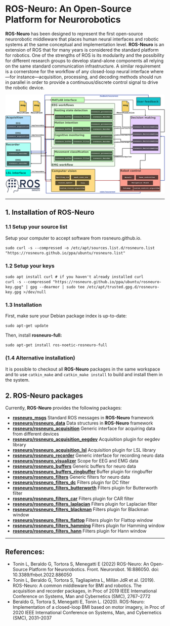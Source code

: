 # ROS-Neuro: An Open-Source Platform for Neurorobotics

**ROS-Neuro** has been designed to represent the first open-source neurorobotic middleware that places human neural interfaces and robotic systems at the same conceptual and implementation level. **ROS-Neuro** is an extension of ROS that for many years is considered the standard platform for robotics. One of the strengths of ROS is its modularity and the possibility for different research groups to develop stand-alone components all relying on the same standard communication infrastructure. A similar requirement is a cornerstone for the workflow of any closed-loop neural interface where—for instance—acquisition, processing, and decoding methods should run in parallel in order to provide a continuous/discrete control signal to drive the robotic device. 

![alt text](https://raw.githubusercontent.com/rosneuro/.github/main/profile/rosneuro_schema.jpg)

---

## 1. Installation of ROS-Neuro

### 1.1 Setup your source list
Setup your computer to accept software from rosneuro.github.io.

```
sudo curl -s --compressed -o /etc/apt/sources.list.d/rosneuro.list "https://rosneuro.github.io/ppa/ubuntu/rosneuro.list"
```

### 1.2 Setup your keys
```
sudo apt install curl # if you haven't already installed curl
curl -s --compressed "https://rosneuro.github.io/ppa/ubuntu/rosneuro-key.gpg" | gpg --dearmor | sudo tee /etc/apt/trusted.gpg.d/rosneuro-key.gpg >/dev/null
```

### 1.3 Installation
First, make sure your Debian package index is up-to-date:
```
sudo apt-get update
```
Then, install **rosneuro-full:**
```
sudo apt-get install ros-noetic-rosneuro-full
```

### (1.4 Alternative installation) 
It is possible to checkout all **ROS-Neuro** packages in the same workspace and to use `catkin_make` and `catkin_make install` to build and install them in the system.


## 2. ROS-Neuro packages

Currently, **ROS-Neuro** provides the following packages:

- [**rosneuro_msgs**](https://github.com/rosneuro/rosneuro_msgs) Standard ROS messages in **ROS-Neuro** framework
- [**rosneuro/rosneuro_data**](https://github.com/rosneuro/rosneuro_data) Data structures in **ROS-Neuro** framework
- [**rosneuro/rosneuro_acquisition**](https://github.com/rosneuro/rosneuro_acquisition) Generic interface for acquiring data from different devices
- [**rosneuro/rosneuro_acquisition_eegdev**](https://github.com/rosneuro/rosneuro_acquisition_eegdev) Acquisition plugin for eegdev library
- [**rosneuro/rosneuro_acquisition_lsl**](https://github.com/rosneuro/rosneuro_acquisition_lsl) Acquisition plugin for LSL library
- [**rosneuro/rosneuro_recorder**](https://github.com/rosneuro/rosneuro_recorder) Generic interface for recording neuro data
- [**rosneuro/rosneuro_visualizer**](https://github.com/rosneuro/rosneuro_visualizer) Scope for EEG and EMG data
- [**rosneuro/rosneuro_buffers**](https://github.com/rosneuro/rosneuro_buffers) Generic buffers for neuro data
- [**rosneuro/rosneuro_buffers_ringbuffer**](https://github.com/rosneuro/rosneuro_buffers_ringbuffer) Buffer plugin for ringbuffer
- [**rosneuro/rosneuro_filters**](https://github.com/rosneuro/rosneuro_filters) Generic filters for neuro data
- [**rosneuro/rosneuro_filters_dc**](https://github.com/rosneuro/rosneuro_filters_dc) Filters plugin for DC filter
- [**rosneuro/rosneuro_filters_butterworth**](https://github.com/rosneuro/rosneuro_filters_butterworth) Filters plugin for Butterworth filter
- [**rosneuro/rosneuro_filters_car**](https://github.com/rosneuro/rosneuro_filters_car) Filters plugin for CAR filter
- [**rosneuro/rosneuro_filters_laplacian**](https://github.com/rosneuro/rosneuro_filters_laplacian) Filters plugin for Laplacian filter
- [**rosneuro/rosneuro_filters_blackman**](https://github.com/rosneuro/rosneuro_filters_blackman) Filters plugin for Blackman window
- [**rosneuro/rosneuro_filters_flattop**](https://github.com/rosneuro/rosneuro_filters_flattop) Filters plugin for Flattop window
- [**rosneuro/rosneuro_filters_hamming**](https://github.com/rosneuro/rosneuro_filters_hamming) Filters plugin for Hamming window
- [**rosneuro/rosneuro_filters_hann**](https://github.com/rosneuro/rosneuro_filters_hann) Filters plugin for Hann window

---

## References:
- Tonin L, Beraldo G, Tortora S, Menegatti E (2022) ROS-Neuro: An Open-Source Platform for Neurorobotics. Front. Neurorobot. 16:886050. doi: 10.3389/fnbot.2022.886050
- Tonin L, Beraldo G, Tortora S, Tagliapietra L, Millàn JdR et al. (2019). ROS-Neuro: A common middleware for BMI and robotics. The acquisition and recorder packages, in Proc of 2019 IEEE International Conference on Systems, Man and Cybernetics (SMC), 2767–2772
- Beraldo G, Tortora S, Menegatti E, Tonin L. (2020). ROS-Neuro: Implementation of a closed-loop BMI based on motor imagery, in Proc of 2020 IEEE International Conference on Systems, Man, and Cybernetics (SMC), 2031–2037
